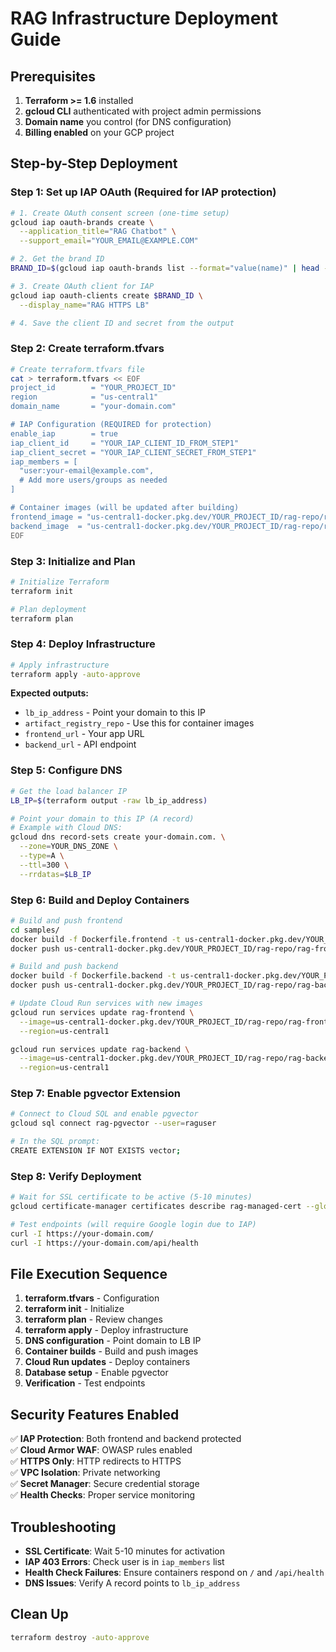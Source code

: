 # RAG Infrastructure Deployment Guide

## Prerequisites

1. **Terraform >= 1.6** installed
2. **gcloud CLI** authenticated with project admin permissions
3. **Domain name** you control (for DNS configuration)
4. **Billing enabled** on your GCP project

## Step-by-Step Deployment

### Step 1: Set up IAP OAuth (Required for IAP protection)

```bash
# 1. Create OAuth consent screen (one-time setup)
gcloud iap oauth-brands create \
  --application_title="RAG Chatbot" \
  --support_email="YOUR_EMAIL@EXAMPLE.COM"

# 2. Get the brand ID
BRAND_ID=$(gcloud iap oauth-brands list --format="value(name)" | head -1)

# 3. Create OAuth client for IAP
gcloud iap oauth-clients create $BRAND_ID \
  --display_name="RAG HTTPS LB"

# 4. Save the client ID and secret from the output
```

### Step 2: Create terraform.tfvars

```bash
# Create terraform.tfvars file
cat > terraform.tfvars << EOF
project_id        = "YOUR_PROJECT_ID"
region            = "us-central1"
domain_name       = "your-domain.com"

# IAP Configuration (REQUIRED for protection)
enable_iap        = true
iap_client_id     = "YOUR_IAP_CLIENT_ID_FROM_STEP1"
iap_client_secret = "YOUR_IAP_CLIENT_SECRET_FROM_STEP1"
iap_members = [
  "user:your-email@example.com",
  # Add more users/groups as needed
]

# Container images (will be updated after building)
frontend_image = "us-central1-docker.pkg.dev/YOUR_PROJECT_ID/rag-repo/rag-frontend:latest"
backend_image  = "us-central1-docker.pkg.dev/YOUR_PROJECT_ID/rag-repo/rag-backend:latest"
EOF
```

### Step 3: Initialize and Plan

```bash
# Initialize Terraform
terraform init

# Plan deployment
terraform plan
```

### Step 4: Deploy Infrastructure

```bash
# Apply infrastructure
terraform apply -auto-approve
```

**Expected outputs:**
- `lb_ip_address` - Point your domain to this IP
- `artifact_registry_repo` - Use this for container images
- `frontend_url` - Your app URL
- `backend_url` - API endpoint

### Step 5: Configure DNS

```bash
# Get the load balancer IP
LB_IP=$(terraform output -raw lb_ip_address)

# Point your domain to this IP (A record)
# Example with Cloud DNS:
gcloud dns record-sets create your-domain.com. \
  --zone=YOUR_DNS_ZONE \
  --type=A \
  --ttl=300 \
  --rrdatas=$LB_IP
```

### Step 6: Build and Deploy Containers

```bash
# Build and push frontend
cd samples/
docker build -f Dockerfile.frontend -t us-central1-docker.pkg.dev/YOUR_PROJECT_ID/rag-repo/rag-frontend:latest .
docker push us-central1-docker.pkg.dev/YOUR_PROJECT_ID/rag-repo/rag-frontend:latest

# Build and push backend
docker build -f Dockerfile.backend -t us-central1-docker.pkg.dev/YOUR_PROJECT_ID/rag-repo/rag-backend:latest .
docker push us-central1-docker.pkg.dev/YOUR_PROJECT_ID/rag-repo/rag-backend:latest

# Update Cloud Run services with new images
gcloud run services update rag-frontend \
  --image=us-central1-docker.pkg.dev/YOUR_PROJECT_ID/rag-repo/rag-frontend:latest \
  --region=us-central1

gcloud run services update rag-backend \
  --image=us-central1-docker.pkg.dev/YOUR_PROJECT_ID/rag-repo/rag-backend:latest \
  --region=us-central1
```

### Step 7: Enable pgvector Extension

```bash
# Connect to Cloud SQL and enable pgvector
gcloud sql connect rag-pgvector --user=raguser

# In the SQL prompt:
CREATE EXTENSION IF NOT EXISTS vector;
```

### Step 8: Verify Deployment

```bash
# Wait for SSL certificate to be active (5-10 minutes)
gcloud certificate-manager certificates describe rag-managed-cert --global

# Test endpoints (will require Google login due to IAP)
curl -I https://your-domain.com/
curl -I https://your-domain.com/api/health
```

## File Execution Sequence

1. **terraform.tfvars** - Configuration
2. **terraform init** - Initialize
3. **terraform plan** - Review changes
4. **terraform apply** - Deploy infrastructure
5. **DNS configuration** - Point domain to LB IP
6. **Container builds** - Build and push images
7. **Cloud Run updates** - Deploy containers
8. **Database setup** - Enable pgvector
9. **Verification** - Test endpoints

## Security Features Enabled

✅ **IAP Protection**: Both frontend and backend protected  
✅ **Cloud Armor WAF**: OWASP rules enabled  
✅ **HTTPS Only**: HTTP redirects to HTTPS  
✅ **VPC Isolation**: Private networking  
✅ **Secret Manager**: Secure credential storage  
✅ **Health Checks**: Proper service monitoring  

## Troubleshooting

- **SSL Certificate**: Wait 5-10 minutes for activation
- **IAP 403 Errors**: Check user is in `iap_members` list
- **Health Check Failures**: Ensure containers respond on `/` and `/api/health`
- **DNS Issues**: Verify A record points to `lb_ip_address`

## Clean Up

```bash
terraform destroy -auto-approve
```